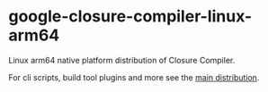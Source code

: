 # google-closure-compiler-linux-arm64

Linux arm64 native platform distribution of Closure Compiler.

For cli scripts, build tool plugins and more see the [main distribution](https://www.npmjs.com/package/google-closure-compiler).
